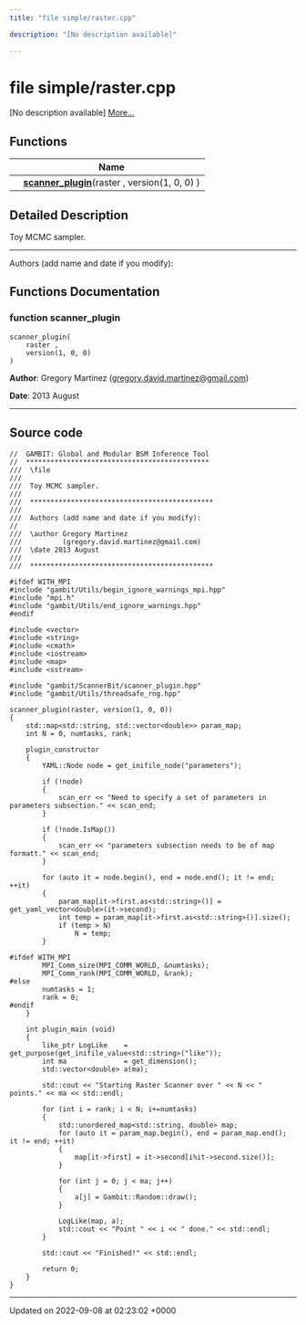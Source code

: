 ```yaml
---
title: "file simple/raster.cpp"

description: "[No description available]"

---
```


# file simple/raster.cpp

[No description available] [More...](#detailed-description)

## Functions

|                | Name           |
| -------------- | -------------- |
| | **[scanner_plugin](/documentation/code/files/raster_8cpp/#function-scanner-plugin)**(raster , version(1, 0, 0) ) |

## Detailed Description


Toy MCMC sampler.



------------------

Authors (add name and date if you modify): 


## Functions Documentation

### function scanner_plugin

```
scanner_plugin(
    raster ,
    version(1, 0, 0) 
)
```


**Author**: Gregory Martinez ([gregory.david.martinez@gmail.com](mailto:gregory.david.martinez@gmail.com)) 

**Date**: 2013 August



------------------




## Source code

```
//  GAMBIT: Global and Modular BSM Inference Tool
//  *********************************************
///  \file
///
///  Toy MCMC sampler.
///
///  *********************************************
///
///  Authors (add name and date if you modify):
//
///  \author Gregory Martinez
///          (gregory.david.martinez@gmail.com)
///  \date 2013 August
///
///  *********************************************

#ifdef WITH_MPI
#include "gambit/Utils/begin_ignore_warnings_mpi.hpp"
#include "mpi.h"
#include "gambit/Utils/end_ignore_warnings.hpp"
#endif

#include <vector>
#include <string>
#include <cmath>
#include <iostream>
#include <map>
#include <sstream>

#include "gambit/ScannerBit/scanner_plugin.hpp"
#include "gambit/Utils/threadsafe_rng.hpp"

scanner_plugin(raster, version(1, 0, 0))
{
    std::map<std::string, std::vector<double>> param_map;
    int N = 0, numtasks, rank;
    
    plugin_constructor
    {
        YAML::Node node = get_inifile_node("parameters");
        
        if (!node)
        {
            scan_err << "Need to specify a set of parameters in parameters subsection." << scan_end;
        }
        
        if (!node.IsMap())
        {
            scan_err << "parameters subsection needs to be of map formatt." << scan_end;
        }
        
        for (auto it = node.begin(), end = node.end(); it != end; ++it)
        {
            param_map[it->first.as<std::string>()] = get_yaml_vector<double>(it->second);
            int temp = param_map[it->first.as<std::string>()].size();
            if (temp > N)
                N = temp;
        }
        
#ifdef WITH_MPI
        MPI_Comm_size(MPI_COMM_WORLD, &numtasks);
        MPI_Comm_rank(MPI_COMM_WORLD, &rank);
#else
        numtasks = 1;
        rank = 0;
#endif
    }

    int plugin_main (void)
    {
        like_ptr LogLike    = get_purpose(get_inifile_value<std::string>("like"));
        int ma              = get_dimension();
        std::vector<double> a(ma);

        std::cout << "Starting Raster Scanner over " << N << " points." << ma << std::endl;

        for (int i = rank; i < N; i+=numtasks)
        {
            std::unordered_map<std::string, double> map;
            for (auto it = param_map.begin(), end = param_map.end(); it != end; ++it)
            {
                map[it->first] = it->second[i%it->second.size()];
            }
            
            for (int j = 0; j < ma; j++)
            {
                a[j] = Gambit::Random::draw();
            }

            LogLike(map, a);
            std::cout << "Point " << i << " done." << std::endl;
        }
        
        std::cout << "Finished!" << std::endl;

        return 0;
    }
}
```


-------------------------------

Updated on 2022-09-08 at 02:23:02 +0000
